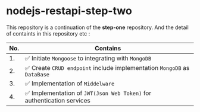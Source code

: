 # nodejs-restapi-step-two

This repository is a continuation of the **step-one** repository. And the detail of containts in this repository etc :

| No.| Contains |
| ---| --- |
| 1. | :white_check_mark: Initiate `Mongoose` to integrating with `MongoDB` |
| 2. | :white_check_mark: Create `CRUD endpoint` include implementation `MongoDB` as `DataBase` |
| 3. | :white_check_mark: Implementation of `Middelware` |
| 4. | :white_check_mark: Implementation of `JWT(Json Web Token)` for authentication services |

